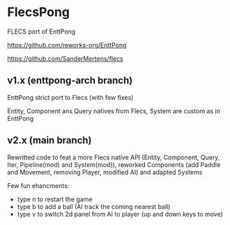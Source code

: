 # FlecsPong

FLECS port of EnttPong

https://github.com/reworks-org/EnttPong

https://github.com/SanderMertens/flecs

## v1.x (enttpong-arch branch)

EnttPong strict port to Flecs (with few fixes)

Entity, Component ans Query natives from Flecs, System are custom as in EnttPong

## v2.x (main branch)

Rewritted code to feat a more Flecs native API (Entity, Component, Query, Iter, Pipeline(mod) and System(mod)), 
reworked Components (add Paddle and Movement, removing Player, modified AI) and adapted Systems

Few fun ehancments:
- type n to restart the game
- type b to add a ball (AI track the coming nearest ball)
- type v to switch 2d panel from AI to player (up and down keys to move)
